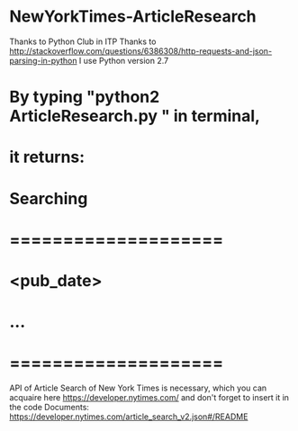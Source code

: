# NewYorkTimes-ArticleResearch
Thanks to Python Club in ITP
Thanks to http://stackoverflow.com/questions/6386308/http-requests-and-json-parsing-in-python
I use Python version 2.7
# By typing "python2 ArticleResearch.py <keyword>" in terminal,
# it returns:
# Searching <keyword>
# ====================
# <pub_date>        <Headline>
# ...
# ====================
API of Article Search of New York Times is necessary,
which you can acquaire here
https://developer.nytimes.com/
and don't forget to insert it in the code
Documents: https://developer.nytimes.com/article_search_v2.json#/README
